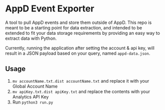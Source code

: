 # AppD Event Exporter

A tool to pull AppD events and store them outside of AppD.  This repo is meant to be a starting point for data extraction, and intended to be extended to fit your data storage requirements by providing an easy way to extract data with Python.

Currently, running the application after setting the account & api key, will result in a JSON payload based on your query, named `appd-data.json`.

## Usage

1. `mv accountName.txt.dist accountName.txt` and replace it with your Global Account Name
2. `mv apiKey.txt.dist apiKey.txt` and replace the contents with your Analytics API Key
3. Run `python3 run.py`
